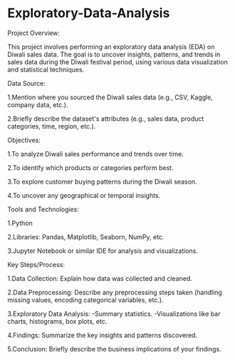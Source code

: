 # Exploratory-Data-Analysis

Project Overview:

This project involves performing an exploratory data analysis (EDA) on Diwali sales data. The goal is to uncover insights, patterns, and trends in sales data during the Diwali festival period, using various data visualization and statistical techniques.

Data Source:

1.Mention where you sourced the Diwali sales data (e.g., CSV, Kaggle, company data, etc.).

2.Briefly describe the dataset's attributes (e.g., sales data, product categories, time, region, etc.).

Objectives:

1.To analyze Diwali sales performance and trends over time.

2.To identify which products or categories perform best.

3.To explore customer buying patterns during the Diwali season.

4.To uncover any geographical or temporal insights.

Tools and Technologies:

1.Python

2.Libraries: Pandas, Matplotlib, Seaborn, NumPy, etc.

3.Jupyter Notebook or similar IDE for analysis and visualizations.


Key Steps/Process:


1.Data Collection: Explain how data was collected and cleaned.

2.Data Preprocessing: Describe any preprocessing steps taken (handling missing values, encoding categorical variables, etc.).

3.Exploratory Data Analysis:
   -Summary statistics.
   -Visualizations like bar charts, histograms, box plots, etc.
   
4.Findings: Summarize the key insights and patterns discovered.

5.Conclusion: Briefly describe the business implications of your findings.

